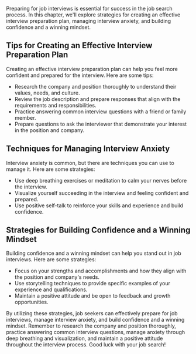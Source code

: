 
Preparing for job interviews is essential for success in the job search process. In this chapter, we'll explore strategies for creating an effective interview preparation plan, managing interview anxiety, and building confidence and a winning mindset.

Tips for Creating an Effective Interview Preparation Plan
---------------------------------------------------------

Creating an effective interview preparation plan can help you feel more confident and prepared for the interview. Here are some tips:

* Research the company and position thoroughly to understand their values, needs, and culture.
* Review the job description and prepare responses that align with the requirements and responsibilities.
* Practice answering common interview questions with a friend or family member.
* Prepare questions to ask the interviewer that demonstrate your interest in the position and company.

Techniques for Managing Interview Anxiety
-----------------------------------------

Interview anxiety is common, but there are techniques you can use to manage it. Here are some strategies:

* Use deep breathing exercises or meditation to calm your nerves before the interview.
* Visualize yourself succeeding in the interview and feeling confident and prepared.
* Use positive self-talk to reinforce your skills and experience and build confidence.

Strategies for Building Confidence and a Winning Mindset
--------------------------------------------------------

Building confidence and a winning mindset can help you stand out in job interviews. Here are some strategies:

* Focus on your strengths and accomplishments and how they align with the position and company's needs.
* Use storytelling techniques to provide specific examples of your experience and qualifications.
* Maintain a positive attitude and be open to feedback and growth opportunities.

By utilizing these strategies, job seekers can effectively prepare for job interviews, manage interview anxiety, and build confidence and a winning mindset. Remember to research the company and position thoroughly, practice answering common interview questions, manage anxiety through deep breathing and visualization, and maintain a positive attitude throughout the interview process. Good luck with your job search!
